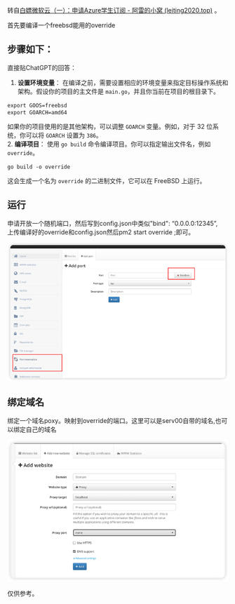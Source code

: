 转自[白嫖微软云（一）：申请Azure学生订阅 - 阿雷的小窝 (leiting2020.top)](https://blog.leiting2020.top/index.php/%e6%8a%80%e6%9c%af%e9%9a%8f%e7%ac%94/vps/631/) 。

首先要编译一个freebsd能用的override

## <font style="color:rgb(34, 34, 34);">步骤如下：</font>
<font style="color:rgb(34, 34, 34);">直接贴ChatGPT的回答：</font>

1. **<font style="color:rgb(34, 34, 34);">设置环境变量</font>**<font style="color:rgb(34, 34, 34);">： 在编译之前，需要设置相应的环境变量来指定目标操作系统和架构。假设你的项目的主文件是</font><font style="color:rgb(34, 34, 34);"> </font>`main.go`<font style="color:rgb(34, 34, 34);">，并且你当前在项目的根目录下。</font>

```plain
export GOOS=freebsd
export GOARCH=amd64
```

<font style="color:rgb(34, 34, 34);">如果你的项目使用的是其他架构，可以调整</font><font style="color:rgb(34, 34, 34);"> </font>`GOARCH`<font style="color:rgb(34, 34, 34);"> </font><font style="color:rgb(34, 34, 34);">变量。例如，对于 32 位系统，你可以将</font><font style="color:rgb(34, 34, 34);"> </font>`GOARCH`<font style="color:rgb(34, 34, 34);"> </font><font style="color:rgb(34, 34, 34);">设置为</font><font style="color:rgb(34, 34, 34);"> </font>`386`<font style="color:rgb(34, 34, 34);">。  
</font><font style="color:rgb(34, 34, 34);">2.</font><font style="color:rgb(34, 34, 34);"> </font>**<font style="color:rgb(34, 34, 34);">编译项目</font>**<font style="color:rgb(34, 34, 34);">： 使用</font><font style="color:rgb(34, 34, 34);"> </font>`go build`<font style="color:rgb(34, 34, 34);"> </font><font style="color:rgb(34, 34, 34);">命令编译项目。你可以指定输出文件名，例如</font><font style="color:rgb(34, 34, 34);"> </font>`override`<font style="color:rgb(34, 34, 34);">。</font>

```plain
go build -o override
```

<font style="color:rgb(34, 34, 34);">这会生成一个名为</font><font style="color:rgb(34, 34, 34);"> </font>`override`<font style="color:rgb(34, 34, 34);"> </font><font style="color:rgb(34, 34, 34);">的二进制文件，它可以在 FreeBSD 上运行。</font>

## <font style="color:rgb(34, 34, 34);">运行</font>
<font style="color:rgb(34, 34, 34);">申请开放一个随机端口，然后写到config.json中类似"bind": “0.0.0.0:12345”,  
</font><font style="color:rgb(34, 34, 34);">上传编译好的override和config.json然后pm2 start override ;即可。</font>

<font style="color:rgb(34, 34, 34);"></font>

![](https://raw.githubusercontent.com/gyc-12/images/master/e2836d5f2703d2fcb059a4071c0c4b5e.png)

## <font style="color:rgb(34, 34, 34);">绑定域名</font>
<font style="color:rgb(34, 34, 34);">绑定一个域名poxy。映射到override的端口。这里可以是serv00自带的域名,也可以绑定自己的域名</font>

![](https://raw.githubusercontent.com/gyc-12/images/master/1583d3a66215ecba7f64c3f1ef646286.png)

<font style="color:rgb(34, 34, 34);">仅供参考。</font>

